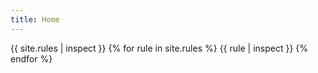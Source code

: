```yaml
---
title: Home
---
```

{{ site.rules | inspect }}
{% for rule in site.rules %}
  {{ rule | inspect }}
{% endfor %}

